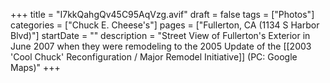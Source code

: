 +++
title = "I7kkQahgQv45C95AqVzg.avif"
draft = false
tags = ["Photos"]
categories = ["Chuck E. Cheese's"]
pages = ["Fullerton, CA (1134 S Harbor Blvd)"]
startDate = ""
description = "Street View of Fullerton's Exterior in June 2007 when they were remodeling to the 2005 Update of the [[2003 'Cool Chuck' Reconfiguration / Major Remodel Initiative]] (PC: Google Maps)"
+++
